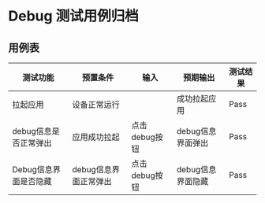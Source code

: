 # Debug 测试用例归档

## 用例表

|测试功能|预置条件|输入|预期输出|测试结果|
|--------------------------------|--------------------------------|--------------------------------|--------------------------------|--------------------------------|
|拉起应用|	设备正常运行|  |  成功拉起应用|Pass|
|debug信息是否正常弹出|	应用成功拉起|	点击debug按钮|	debug信息界面弹出|Pass|
|Debug信息界面是否隐藏|	debug信息界面正常弹出|   点击debug按钮|   debug信息界面隐藏|Pass|
